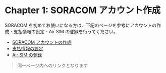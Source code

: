 # Chapter 1: SORACOM アカウント作成

SORACOM を初めてお使いになる方は、下記のページを参考にアカウントの作成・支払情報の設定・Air SIM の登録を行ってください。

- [SORACOM アカウントの作成](https://dev.soracom.io/jp/start/console/#account)
- [支払情報の設定](https://dev.soracom.io/jp/start/console/#payment)
- [Air SIM の登録](https://dev.soracom.io/jp/start/console/#registsim)

> 同一ページ内へのリンクとなります
